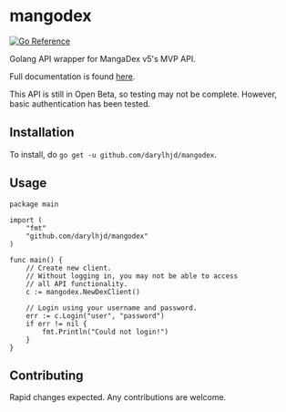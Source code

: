 # mangodex

[![Go Reference](https://pkg.go.dev/badge/github.com/darylhjd/mangodex.svg)](https://pkg.go.dev/github.com/darylhjd/mangodex)

Golang API wrapper for MangaDex v5's MVP API.

Full documentation is found [here](https://api.mangadex.org/docs.html).

This API is still in Open Beta, so testing may not be complete. However, basic authentication has been tested.

## Installation

To install, do `go get -u github.com/darylhjd/mangodex`.

## Usage

```golang
package main

import (
	"fmt"
	"github.com/darylhjd/mangodex"
)

func main() {
	// Create new client.
	// Without logging in, you may not be able to access 
	// all API functionality.
	c := mangodex.NewDexClient()

	// Login using your username and password.
	err := c.Login("user", "password")
	if err != nil {
		fmt.Println("Could not login!")
	}
}
```

## Contributing

Rapid changes expected. Any contributions are welcome.
